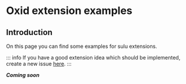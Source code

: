 # Oxid extension examples

## Introduction
On this page you can find some examples for sulu extensions.

::: info
If you have a good extension idea which should be implemented, create a new issue [here](https://github.com/Derroylo/derroylo.github.io/issues).
:::

***Coming soon***